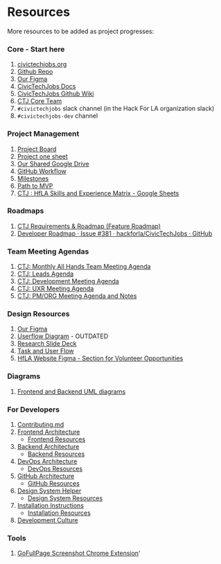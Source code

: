 # Resources

More resources to be added as project progresses:

### Core - Start here

1. [civictechjobs.org](https://civictechjobs.org/)
2. [Github Repo](https://github.com/hackforla/CivicTechJobs)
3. [Our Figma](https://www.figma.com/file/G5bOqhud6azbxyR9El9Ygp/Civic-Tech-Jobs)
4. [CivicTechJobs Docs](https://hackforla.github.io/CivicTechJobs/)
5. [CivicTechJobs Github Wiki](https://github.com/hackforla/CivicTechJobs/wiki/Resources)
6. [CTJ Core Team](https://github.com/hackforla/CivicTechJobs/wiki/The-Team)
7. `#civictechjobs` slack channel \(in the Hack For LA organization slack\)
8. `#civictechjobs-dev` channel

### Project Management

1. [Project Board](https://github.com/orgs/hackforla/projects/37)
2. [Project one sheet](https://docs.google.com/document/d/1bfxY8YlyCjzCL3oP0rpa77uEY4vuymDYZY_xWEgXiGs)
3. [Our Shared Google Drive](https://drive.google.com/drive/folders/1hXxvpC8W5Uuzjqo4CxnjDpAMI7sbVnq8?usp=sharing&pli=1)
4. [GitHub Workflow](https://docs.google.com/document/d/1CuRX6hhWzs8ydVCnl6OrGZ4LeVSk9X_pIzoKchAqFcU)
5. [Milestones](https://github.com/hackforla/CivicTechJobs/milestones)
6. [Path to MVP](https://docs.google.com/spreadsheets/d/1oyLDs02q_t7-Goyqb547svJwyLlEWG4mv2Tr_ftIhps)
7. [CTJ : HfLA Skills and Experience Matrix - Google Sheets](https://docs.google.com/spreadsheets/d/1_sCd8Kc2Tlhe--8UJLkgyDoqyQw_eZxhie3QTOwTHrM)

### Roadmaps

1. [CTJ Requirements & Roadmap (Feature Roadmap)](https://docs.google.com/spreadsheets/d/1VcDLJnDA5CE7euzaZxOcqS3LLgyUFVLeqvdZx2sFGQk)
2. [Developer Roadmap · Issue #381 · hackforla/CivicTechJobs · GitHub](https://github.com/hackforla/CivicTechJobs/issues/381)

### Team Meeting Agendas

1. [CTJ: Monthly All Hands Team Meeting Agenda](https://github.com/hackforla/CivicTechJobs/issues/16)
2. [CTJ: Leads Agenda](https://github.com/hackforla/CivicTechJobs/issues/476)
3. [CTJ: Development Meeting Agenda](https://github.com/hackforla/CivicTechJobs/issues/450)
4. [CTJ: UXR Meeting Agenda](https://github.com/hackforla/CivicTechJobs/issues/140)
5. [CTJ: PM/ORG Meeting Agenda and Notes](https://github.com/hackforla/CivicTechJobs/issues/101)

### Design Resources

1. [Our Figma](https://www.figma.com/file/G5bOqhud6azbxyR9El9Ygp/Civic-Tech-Jobs)
2. [Userflow Diagram](https://docs.google.com/document/d/1ja1rfgEksPwH5-zaJdOas7SvZghC2NqjO7ePxsyxxFg/edit) - OUTDATED
3. [Research Slide Deck](https://docs.google.com/presentation/d/1fJOK6-2YyMgLKfF4ZmJfR5YMUNic4hGn/edit#slide=id.p1)
4. [Task and User Flow](https://whimsical.com/ctj-task-and-user-flow-8GgB5Moy14fnQDv24o1fGC)
5. [HfLA Website Figma - Section for Volunteer Opportunities](https://www.figma.com/design/0RRPy1Ph7HafI3qOITg0Mr/Hack-for-LA-Website?node-id=5326-26395&t=x2ib7NJm3z5aB5H0-0)

### Diagrams

1. [Frontend and Backend UML diagrams](https://github.com/hackforla/CivicTechJobs/issues/236)

### For Developers

1. [Contributing.md](https://github.com/hackforla/CivicTechJobs/blob/main/CONTRIBUTING.md)<br>
2. [Frontend Architecture](https://hackforla.github.io/CivicTechJobs/developer/frontend/)<br>
   - [Frontend Resources](https://hackforla.github.io/CivicTechJobs/developer/frontend/#additional-resources)
3. [Backend Architecture](https://hackforla.github.io/CivicTechJobs/developer/backend/)<br>
   - [Backend Resources](http://hackforla.github.io/CivicTechJobs/developer/backend/#additional-resources)
4. [DevOps Architecture](https://hackforla.github.io/CivicTechJobs/developer/devops/)<br>
   - [DevOps Resources](http://hackforla.github.io/CivicTechJobs/developer/devops/#additional-resources)
5. [GitHub Architecture](https://hackforla.github.io/CivicTechJobs/developer/github/)<br>
   - [GitHub Resources](http://hackforla.github.io/CivicTechJobs/developer/github/#additional-resources)
6. [Design System Helper](https://hackforla.github.io/CivicTechJobs/developer/design-system/)<br>
   - [Design System Resources](https://hackforla.github.io/CivicTechJobs/developer/design-system/#resources)
7. [Installation Instructions](https://hackforla.github.io/CivicTechJobs/developer/installation/)<br>
   - [Installation Resources](http://hackforla.github.io/CivicTechJobs/developer/installation/#additional-resources)
8. [Development Culture](https://hackforla.github.io/CivicTechJobs/developer/development-culture/)<br>

### Tools

1. [GoFullPage Screenshot Chrome Extension](https://chrome.google.com/webstore/detail/gofullpage-full-page-scre/fdpohaocaechififmbbbbbknoalclacl?hl=en)'
